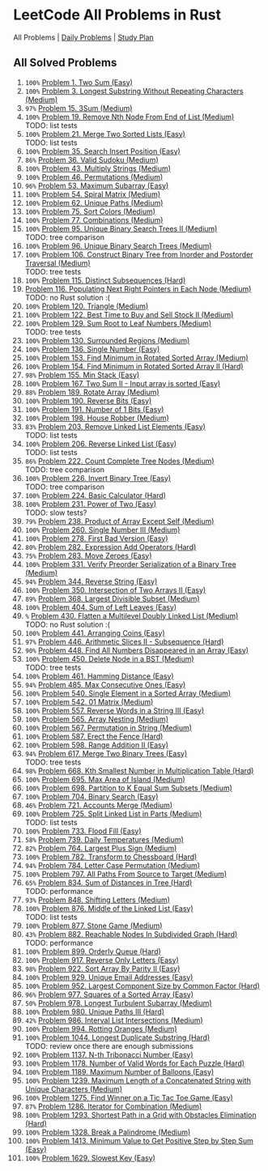 LeetCode All Problems in Rust
=============================

All Problems | [Daily Problems](DAILY.md) | [Study Plan](STUDY_PLAN.md)

All Solved Problems
-------------------

1. `100%` [Problem 1. Two Sum (Easy)](problem_0001/)
2. `100%` [Problem 3. Longest Substring Without Repeating Characters (Medium)](problem_0003/)
3. `97%` [Problem 15. 3Sum (Medium)](problem_0015/)
4. `100%` [Problem 19. Remove Nth Node From End of List (Medium)](problem_0019/) \
    TODO: list tests
5. `100%` [Problem 21. Merge Two Sorted Lists (Easy)](problem_0021/) \
    TODO: list tests
6. `100%` [Problem 35. Search Insert Position (Easy)](problem_0035/)
7. `86%` [Problem 36. Valid Sudoku (Medium)](problem_0036/)
8. `100%` [Problem 43. Multiply Strings (Medium)](problem_0043/)
9. `100%` [Problem 46. Permutations (Medium)](problem_0046/)
10. `96%` [Problem 53. Maximum Subarray (Easy)](problem_0053/)
11. `100%` [Problem 54. Spiral Matrix (Medium)](problem_0054/)
12. `100%` [Problem 62. Unique Paths (Medium)](problem_0062/)
13. `100%` [Problem 75. Sort Colors (Medium)](problem_0075/)
14. `100%` [Problem 77. Combinations (Medium)](problem_0077/)
15. `100%` [Problem 95. Unique Binary Search Trees II (Medium)](problem_0095/) \
    TODO: tree comparison
16. `100%` [Problem 96. Unique Binary Search Trees (Medium)](problem_0096/)
17. `100%` [Problem 106. Construct Binary Tree from Inorder and Postorder Traversal (Medium)](problem_0106/) \
    TODO: tree tests
18. `100%` [Problem 115. Distinct Subsequences (Hard)](problem_0115/)
19. [Problem 116. Populating Next Right Pointers in Each Node (Medium)](problem_0116/) \
    TODO: no Rust solution :(
20. `100%` [Problem 120. Triangle (Medium)](problem_0120/)
21. `100%` [Problem 122. Best Time to Buy and Sell Stock II (Medium)](problem_0122/)
22. `100%` [Problem 129. Sum Root to Leaf Numbers (Medium)](problem_0129/) \
    TODO: tree tests
23. `100%` [Problem 130. Surrounded Regions (Medium)](problem_0130/)
24. `100%` [Problem 136. Single Number (Easy)](problem_0136/)
25. `100%` [Problem 153. Find Minimum in Rotated Sorted Array (Medium)](problem_0153/)
26. `100%` [Problem 154. Find Minimum in Rotated Sorted Array II (Hard)](problem_0154/)
27. `98%` [Problem 155. Min Stack (Easy)](problem_0155/)
28. `100%` [Problem 167. Two Sum II - Input array is sorted (Easy)](problem_0167/)
29. `88%` [Problem 189. Rotate Array (Medium)](problem_0189/)
30. `100%` [Problem 190. Reverse Bits (Easy)](problem_0190/)
31. `100%` [Problem 191. Number of 1 Bits (Easy)](problem_0191/)
32. `100%` [Problem 198. House Robber (Medium)](problem_0198/)
33. `83%` [Problem 203. Remove Linked List Elements (Easy)](problem_0203/) \
    TODO: list tests
34. `100%` [Problem 206. Reverse Linked List (Easy)](problem_0206/) \
    TODO: list tests
35. `86%` [Problem 222. Count Complete Tree Nodes (Medium)](problem_0222/) \
    TODO: tree comparison
36. `100%` [Problem 226. Invert Binary Tree (Easy)](problem_0226/) \
    TODO: tree comparison
37. `100%` [Problem 224. Basic Calculator (Hard)](problem_0224/)
38. `100%` [Problem 231. Power of Two (Easy)](problem_0231/) \
    TODO: slow tests?
39. `79%` [Problem 238. Product of Array Except Self (Medium)](problem_0238/)
40. `100%` [Problem 260. Single Number III (Medium)](problem_0260/)
41. `100%` [Problem 278. First Bad Version (Easy)](problem_0278/)
42. `80%` [Problem 282. Expression Add Operators (Hard)](problem_0282/)
43. `75%` [Problem 283. Move Zeroes (Easy)](problem_0283/)
44. `100%` [Problem 331. Verify Preorder Serialization of a Binary Tree (Medium)](problem_0331/)
45. `94%` [Problem 344. Reverse String (Easy)](problem_0344/)
46. `100%` [Problem 350. Intersection of Two Arrays II (Easy)](problem_0350/)
47. `89%` [Problem 368. Largest Divisible Subset (Medium)](problem_0368/)
48. `100%` [Problem 404. Sum of Left Leaves (Easy)](problem_0404/)
49. `%` [Problem 430. Flatten a Multilevel Doubly Linked List (Medium)](problem_0430/) \
    TODO: no Rust solution :(
50. `100%` [Problem 441. Arranging Coins (Easy)](problem_0441/)
51. `97%` [Problem 446. Arithmetic Slices II - Subsequence (Hard)](problem_0446/)
52. `90%` [Problem 448. Find All Numbers Disappeared in an Array (Easy)](problem_0448/)
53. `100%` [Problem 450. Delete Node in a BST (Medium)](problem_0450/) \
    TODO: tree tests
54. `100%` [Problem 461. Hamming Distance (Easy)](problem_0461/)
55. `94%` [Problem 485. Max Consecutive Ones (Easy)](problem_0485/)
56. `100%` [Problem 540. Single Element in a Sorted Array (Medium)](problem_0540/)
57. `100%` [Problem 542. 01 Matrix (Medium)](problem_0542/)
58. `100%` [Problem 557. Reverse Words in a String III (Easy)](problem_0557/)
59. `100%` [Problem 565. Array Nesting (Medium)](problem_0565/)
60. `100%` [Problem 567. Permutation in String (Medium)](problem_0567/)
61. `100%` [Problem 587. Erect the Fence (Hard)](problem_0587/)
62. `100%` [Problem 598. Range Addition II (Easy)](problem_0598/)
63. `94%` [Problem 617. Merge Two Binary Trees (Easy)](problem_0617/) \
    TODO: tree tests
64. `98%` [Problem 668. Kth Smallest Number in Multiplication Table (Hard)](problem_0668/)
65. `100%` [Problem 695. Max Area of Island (Medium)](problem_0695/)
66. `100%` [Problem 698. Partition to K Equal Sum Subsets (Medium)](problem_0698/)
67. `100%` [Problem 704. Binary Search (Easy)](problem_0704/)
68. `46%` [Problem 721. Accounts Merge (Medium)](problem_0721/)
69. `100%` [Problem 725. Split Linked List in Parts (Medium)](problem_0725/) \
    TODO: list tests
70. `100%` [Problem 733. Flood Fill (Easy)](problem_0733/)
71. `58%` [Problem 739. Daily Temperatures (Medium)](problem_0739/)
72. `82%` [Problem 764. Largest Plus Sign (Medium)](problem_0764/)
73. `100%` [Problem 782. Transform to Chessboard (Hard)](problem_0782/)
74. `94%` [Problem 784. Letter Case Permutation (Medium)](problem_0784/)
75. `100%` [Problem 797. All Paths From Source to Target (Medium)](problem_0797/)
76. `65%` [Problem 834. Sum of Distances in Tree (Hard)](problem_0834/) \
    TODO: performance
77. `93%` [Problem 848. Shifting Letters (Medium)](problem_0848/)
78. `100%` [Problem 876. Middle of the Linked List (Easy)](problem_0876/) \
    TODO: list tests
79. `100%` [Problem 877. Stone Game (Medium)](problem_0877/)
80. `43%` [Problem 882. Reachable Nodes In Subdivided Graph (Hard)](problem_0882/) \
    TODO: performance
81. `100%` [Problem 899. Orderly Queue (Hard)](problem_0899/)
82. `100%` [Problem 917. Reverse Only Letters (Easy)](problem_0917/)
83. `98%` [Problem 922. Sort Array By Parity II (Easy)](problem_0922/)
84. `100%` [Problem 929. Unique Email Addresses (Easy)](problem_0929/)
85. `100%` [Problem 952. Largest Component Size by Common Factor (Hard)](problem_0952/)
86. `96%` [Problem 977. Squares of a Sorted Array (Easy)](problem_0977/)
87. `50%` [Problem 978. Longest Turbulent Subarray (Medium)](problem_0978/)
88. `100%` [Problem 980. Unique Paths III (Hard)](problem_0980/)
89. `42%` [Problem 986. Interval List Intersections (Medium)](problem_0986/)
90. `100%` [Problem 994. Rotting Oranges (Medium)](problem_0994/)
91. `100%` [Problem 1044. Longest Duplicate Substring (Hard)](problem_1044/) \
    TODO: review once there are enough submissions
92. `100%` [Problem 1137. N-th Tribonacci Number (Easy)](problem_1137/)
93. `100%` [Problem 1178. Number of Valid Words for Each Puzzle (Hard)](problem_1178/)
94. `100%` [Problem 1189. Maximum Number of Balloons (Easy)](problem_1189/)
95. `100%` [Problem 1239. Maximum Length of a Concatenated String with Unique Characters (Medium)](problem_1239/)
96. `100%` [Problem 1275. Find Winner on a Tic Tac Toe Game (Easy)](problem_1275/)
97. `87%` [Problem 1286. Iterator for Combination (Medium)](problem_1286/)
98. `100%` [Problem 1293. Shortest Path in a Grid with Obstacles Elimination (Hard)](problem_1293/)
99. `100%` [Problem 1328. Break a Palindrome (Medium)](problem_1328/)
100. `100%` [Problem 1413. Minimum Value to Get Positive Step by Step Sum (Easy)](problem_1413/)
101. `100%` [Problem 1629. Slowest Key (Easy)](problem_1629/)
